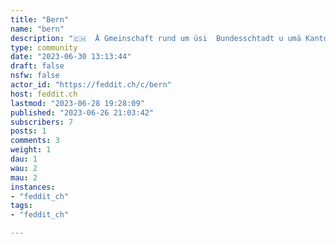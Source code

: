 ```yaml
---
title: "Bern" 
name: "bern"
description: "🇨🇭  Ä Gmeinschaft rund um üsi  Bundesschtadt u umä Kanton Bärn.  ::: spoiler D Husornig isch yzhaute!  1. Nume nid gschprängt2. Ke Wärbig u Schpäm3. Syt nätt zunenang, ganz bsungers:4. Ke Diskriminierig:::--- 🇩🇪 🇦🇹 🇱🇮  Eine Gemeinschaft rund um die Schweizerische Bundesstadt und um den Kanton Bern.  ::: spoiler Die Hausordnung ist einzuhalten!  1. Nur keine Eile2. Keine Werbung und kein Spam3. Seid nett zueinander, ganz besonders:4. Keine Diskriminierung:::---🇬🇧 🇮🇪 🇺🇸 🇨🇦 🇦🇺 🇳🇿  A Community all around the federal city and canton of Bern, Switzerland.  English-language contributions are welcome!  ::: spoiler House rules1. There's no need for any kind of haste2. No advertising or spam3. Be kind to each other, especially:4. No discrimination:::---::: spoiler ©️ Banner Image AttributionPicture by: [Giles Laurent](https://commons.wikimedia.org/wiki/File:15_Bern_Photo_by_Giles_Laurent.jpg)  Title: Bern bei Sonnenuntergang  Date: 2020/04/24  License: ([CC BY-SA 4.0](https://creativecommons.org/licenses/by-sa/4.0/deed.en))  :::---  ::: spoiler 🧑🏻\u200d🤝\u200d🧑🏾 Related communities  [DACH@feddit.de](/c/dach@feddit.de)  [Switzerland](/c/switzerland)  [Schweiz](/c/schweiz)  [Schweiz@feddit.de](/c/schweiz@feddit.de)  [Schwiiz](/c/schwiiz)  [Zurich@lemmy.world](/c/zurich@lemmy.world)  :::---"
type: community
date: "2023-06-30 13:13:44"
draft: false
nsfw: false
actor_id: "https://feddit.ch/c/bern"
host: feddit.ch
lastmod: "2023-06-28 19:28:09"
published: "2023-06-26 21:03:42"
subscribers: 7
posts: 1
comments: 3
weight: 1
dau: 1
wau: 2
mau: 2
instances:
- "feddit_ch"
tags: 
- "feddit_ch"

---
```

